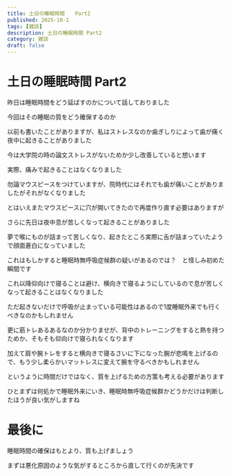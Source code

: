 ```yaml
--- 
title: 土日の睡眠時間　　Part2
published: 2025-10-1
tags: [雑談]
description: 土日の睡眠時間 Part2
category: 雑談
draft: false
---
```


# 土日の睡眠時間 Part2

昨日は睡眠時間をどう延ばすのかについて話しておりました

今回はその睡眠の質をどう確保するのか

以前も書いたことがありますが、私はストレスなのか歯ぎしりによって歯が痛く夜中に起きることがありました

今は大学院の時の論文ストレスがないためか少し改善していると想います

実際、痛みで起きることはなくなりました

勿論マウスピースをつけていますが、院時代にはそれでも歯が痛いことがありましたがそれがなくなりました

とはいえまたマウスピースに穴が開いてきたので再度作り直す必要はありますが

さらに先日は夜中息が苦しくなって起きることがありました

夢で喉にものが詰まって苦しくなり、起きたところ実際に舌が詰まっていたようで顔面蒼白になっていました

これはもしかすると睡眠時無呼吸症候群の疑いがあるのでは？　と怪しみ初めた瞬間です

これ以降仰向けで寝ることは避け、横向きで寝るようにしているので息が苦しくなって起きることはなくなりました

ただ起きないだけで呼吸が止まっている可能性はあるので1度睡眠外来でも行くべきなのかもしれません

更に筋トレあるあるなのか分かりませが、背中のトレーニングをすると熱を持つためか、そもそも仰向けで寝られなくなります

加えて肩や腕トレをすると横向きで寝るさいに下になった腕が悲鳴を上げるので、もう少し柔らかいマットレスに変えて腕を守るべきかもしれません

というように時間だけではなく、質を上げるための方策も考える必要があります

ひとまずは何処かで睡眠外来にいき、睡眠時無呼吸症候群かどうかだけは判断したほうが良い気がしますね


# 最後に

睡眠時間の確保はもとより、質も上げましょう

まずは悪化原因のような気がするところから直して行くのが先決です
